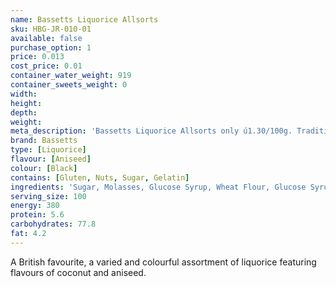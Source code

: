 ```yaml
---
name: Bassetts Liquorice Allsorts
sku: HBG-JR-010-01
available: false
purchase_option: 1
price: 0.013
cost_price: 0.01
container_water_weight: 919
container_sweets_weight: 0
width: 
height: 
depth: 
weight: 
meta_description: 'Bassetts Liquorice Allsorts only ú1.30/100g. Traditional sweets and more at Humbugs Confectionery Store. Specialists in satisfying your sweet tooth!'
brand: Bassetts
type: [Liquorice]
flavour: [Aniseed]
colour: [Black]
contains: [Gluten, Nuts, Sugar, Gelatin]
ingredients: 'Sugar, Molasses, Glucose Syrup, Wheat Flour, Glucose Syrup, Desiccated Coconut, Gelatine (Bovine), Starch, Caramel, ModifiedáStarch, Fat Reduced Cocoa, Liquorice Extract, Natural Lemon Flavouring With Other Natural Flavourings, Natural (Aniseed, Orange) Flavourings, Natural Flavourings, Vegetable Oil, Vegetable Extract (Beetroot Juice) Caramel Sugar Syrup. Colours (Paprika Extract, Vegetable Carbon, Curcumin, Anthocyanins, Lutein), Glazing Agent (Caranuba Wax). Concentrated Black Currant Juice and Concentrated Vegetable Extract (Spirulina).'
serving_size: 100
energy: 380
protein: 5.6
carbohydrates: 77.8
fat: 4.2
---
```

A British favourite, a varied and colourful assortment of liquorice featuring flavours of coconut and aniseed.